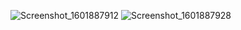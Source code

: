 ![Screenshot_1601887912](https://user-images.githubusercontent.com/26844387/95059434-82cbc780-0716-11eb-8ef8-5c5e219d16f7.png)
![Screenshot_1601887928](https://user-images.githubusercontent.com/26844387/95059447-88291200-0716-11eb-84a3-e0d2c2b644ba.png)
